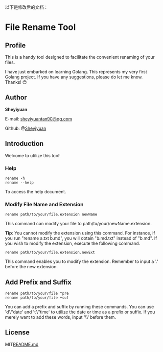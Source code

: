 以下是修改后的文档：

# File Rename Tool

## Profile
This is a handy tool designed to facilitate the convenient renaming of your files.

I have just embarked on learning Golang. This represents my very first Golang project. If you have any suggestions, please do let me know. Thanks! 😊

## Author
**Sheyiyuan**

E-mail: sheyiyuantan90@qq.com

Github: @[Sheyiyuan](http://github.com/Sheyiyuan)

## Introduction

Welcome to utilize this tool!

### Help
```shell
rename -h
rename --help
```
To access the help document.

### Modify File Name and Extension
```shell
rename path/to/your/file.extension newName
```
This command can modify your file to path/to/your/newName.extension.

**Tip**: You cannot modify the extension using this command. For instance, if you run "rename a.txt b.md", you will obtain "b.md.txt" instead of "b.md". If you wish to modify the extension, execute the following command.
```shell
rename path/to/your/file.extension.newExt
```
This command enables you to modify the extension. Remember to input a '.' before the new extension.

## Add Prefix and Suffix
```shell
rename path/to/your/file ^pre
rename path/to/your/file +suf
```
You can add a prefix and suffix by running these commands. You can use 'd'/'date' and 't'/'time' to utilize the date or time as a prefix or suffix. If you merely want to add these words, input '\\\\' before them.

## License
MIT[README.md](README.md)